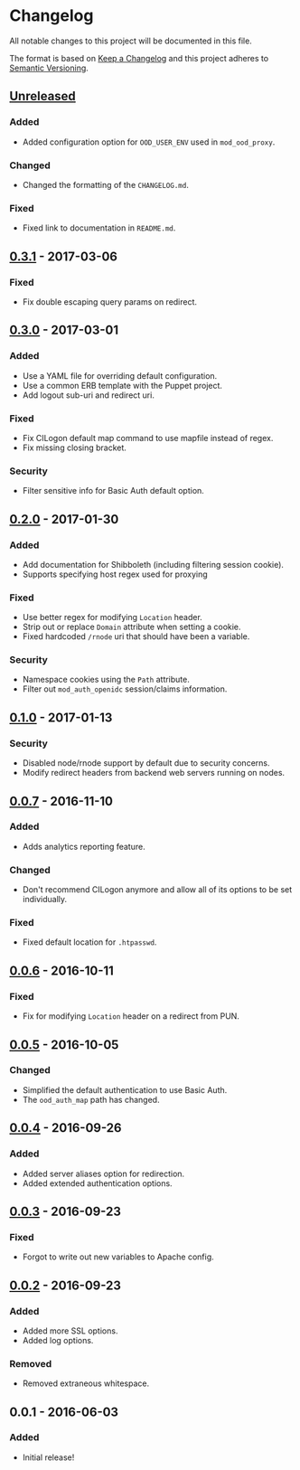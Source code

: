 # Changelog

All notable changes to this project will be documented in this file.

The format is based on [Keep a Changelog](http://keepachangelog.com/en/1.0.0/)
and this project adheres to [Semantic Versioning](http://semver.org/spec/v2.0.0.html).

## [Unreleased]
### Added
- Added configuration option for `OOD_USER_ENV` used in `mod_ood_proxy`.

### Changed
- Changed the formatting of the `CHANGELOG.md`.

### Fixed
- Fixed link to documentation in `README.md`.

## [0.3.1] - 2017-03-06
### Fixed
- Fix double escaping query params on redirect.

## [0.3.0] - 2017-03-01
### Added
- Use a YAML file for overriding default configuration.
- Use a common ERB template with the Puppet project.
- Add logout sub-uri and redirect uri.

### Fixed
- Fix CILogon default map command to use mapfile instead of regex.
- Fix missing closing bracket.

### Security
- Filter sensitive info for Basic Auth default option.

## [0.2.0] - 2017-01-30
### Added
- Add documentation for Shibboleth (including filtering session cookie).
- Supports specifying host regex used for proxying

### Fixed
- Use better regex for modifying `Location` header.
- Strip out or replace `Domain` attribute when setting a cookie.
- Fixed hardcoded `/rnode` uri that should have been a variable.

### Security
- Namespace cookies using the `Path` attribute.
- Filter out `mod_auth_openidc` session/claims information.

## [0.1.0] - 2017-01-13

### Security
- Disabled node/rnode support by default due to security concerns.
- Modify redirect headers from backend web servers running on nodes.

## [0.0.7] - 2016-11-10
### Added
- Adds analytics reporting feature.

### Changed
- Don't recommend CILogon anymore and allow all of its options to be set
  individually.

### Fixed
- Fixed default location for `.htpasswd`.

## [0.0.6] - 2016-10-11
### Fixed
- Fix for modifying `Location` header on a redirect from PUN.

## [0.0.5] - 2016-10-05
### Changed
- Simplified the default authentication to use Basic Auth.
- The `ood_auth_map` path has changed.

## [0.0.4] - 2016-09-26
### Added
- Added server aliases option for redirection.
- Added extended authentication options.

## [0.0.3] - 2016-09-23
### Fixed
- Forgot to write out new variables to Apache config.

## [0.0.2] - 2016-09-23
### Added
- Added more SSL options.
- Added log options.

### Removed
- Removed extraneous whitespace.

## 0.0.1 - 2016-06-03
### Added
- Initial release!

[Unreleased]: https://github.com/OSC/ood-portal-generator/compare/v0.3.1...HEAD
[0.3.1]: https://github.com/OSC/ood-portal-generator/compare/v0.3.0...v0.3.1
[0.3.0]: https://github.com/OSC/ood-portal-generator/compare/v0.2.0...v0.3.0
[0.2.0]: https://github.com/OSC/ood-portal-generator/compare/v0.1.0...v0.2.0
[0.1.0]: https://github.com/OSC/ood-portal-generator/compare/v0.0.7...v0.1.0
[0.0.7]: https://github.com/OSC/ood-portal-generator/compare/v0.0.6...v0.0.7
[0.0.6]: https://github.com/OSC/ood-portal-generator/compare/v0.0.5...v0.0.6
[0.0.5]: https://github.com/OSC/ood-portal-generator/compare/v0.0.4...v0.0.5
[0.0.4]: https://github.com/OSC/ood-portal-generator/compare/v0.0.3...v0.0.4
[0.0.3]: https://github.com/OSC/ood-portal-generator/compare/v0.0.2...v0.0.3
[0.0.2]: https://github.com/OSC/ood-portal-generator/compare/v0.0.1...v0.0.2
